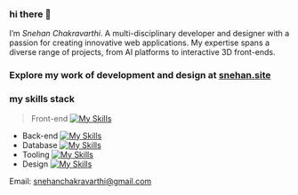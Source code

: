 ### hi there 👋
 I’m _Snehan Chakravarthi_. A multi-disciplinary developer and designer with a passion for creating innovative web applications. My expertise spans a diverse range of projects, from AI platforms to interactive 3D front-ends.

###  Explore my work of development and design at [snehan.site](https://snehan.site)

### my skills stack
> Front-end [![My Skills](https://skillicons.dev/icons?i=react,threejs,svelte,next,astro,remix,tailwind)](https://skillicons.dev)
- Back-end [![My Skills](https://skillicons.dev/icons?i=nodejs,express,python,flask,fastapi,django)](https://skillicons.dev)
- Database [![My Skills](https://skillicons.dev/icons?i=postgres,mysql,supabase,mongo,firebase)](https://skillicons.dev)
- Tooling [![My Skills](https://skillicons.dev/icons?i=postman,graphql,git,vscode,docker,vercel,kubernetes)](https://skillicons.dev)
- Design [![My Skills](https://skillicons.dev/icons?i=figma,xd,blender,ps,ai,ae)](https://skillicons.dev)

Email: snehanchakravarthi@gmail.com
